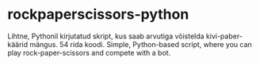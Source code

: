 # rockpaperscissors-python
Lihtne, Pythonil kirjutatud skript, kus saab arvutiga võistelda kivi-paber-käärid mängus. 54 rida koodi. 
Simple, Python-based script, where you can play rock-paper-scissors and compete with a bot. 
